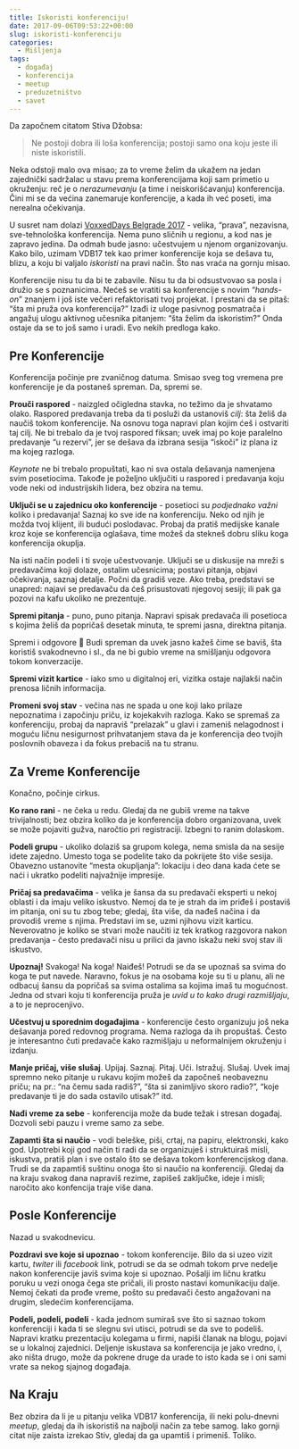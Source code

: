 ```yaml
---
title: Iskoristi konferenciju!
date: 2017-09-06T09:53:22+00:00
slug: iskoristi-konferenciju
categories:
  - Mišljenja
tags:
  - događaj
  - konferencija
  - meetup
  - preduzetništvo
  - savet
---
```


Da započnem citatom Stiva Džobsa:

> Ne postoji dobra ili loša konferencija; postoji samo ona koju jeste ili niste iskoristili.

Neka odstoji malo ova misao; za to vreme želim da ukažem na jedan zajednički sadržalac u stavu prema konferencijama koji sam primetio u okruženju: reč je o _nerazumevanju_ (a time i neiskorišćavanju) konferencija. Čini mi se da većina zanemaruje konferencije, a kada ih već poseti, ima nerealna očekivanja.

U susret nam dolazi [VoxxedDays Belgrade 2017](https://belgrade.voxxeddays.com) - velika, “prava”, nezavisna, sve-tehnološka konferencija. Nema puno sličnih u regionu, a kod nas je zapravo jedina. Da odmah bude jasno: učestvujem u njenom organizovanju. Kako bilo, uzimam VDB17 tek kao primer konferencije koja se dešava tu, blizu, a koju bi valjalo _iskoristi_ na pravi način. Što nas vraća na gornju misao.

Konferencije nisu tu da bi te zabavile. Nisu tu da bi odsustvovao sa posla i družio se s poznanicima. Nećeš se vratiti sa konferencije s novim “_hands-on_” znanjem i još iste večeri refaktorisati tvoj projekat. I prestani da se pitaš: “šta mi pruža ova konferencija?” Izađi iz uloge pasivnog posmatrača i angažuj ulogu aktivnog učesnika pitanjem: “šta želim da iskoristim?” Onda ostaje da se to još samo i uradi. Evo nekih predloga kako.

## Pre Konferencije

Konferencija počinje pre zvaničnog datuma. Smisao sveg tog vremena pre konferencije je da postaneš spreman. Da, spremi se.

**Prouči raspored** - naizgled očigledna stavka, no težimo da je shvatamo olako. Raspored predavanja treba da ti posluži da ustanoviš _cilj_: šta želiš da naučiš tokom konferencije. Na osnovu toga napravi plan kojim ćeš i ostvariti taj cilj. Ne bi trebalo da je tvoj raspored fiksan; uvek imaj po koje paralelno predavanje “u rezervi”, jer se dešava da izbrana sesija “iskoči” iz plana iz ma kojeg razloga.

_Keynote_ ne bi trebalo propuštati, kao ni sva ostala dešavanja namenjena svim posetiocima. Takođe je poželjno uključiti u raspored i predavanja koju vode neki od industrijskih lidera, bez obzira na temu.

**Uključi se u zajednicu oko konferencije** - posetioci su _podjednako važni_ koliko i predavanja! Saznaj ko sve ide na konferenciju. Neko od njih je možda tvoj klijent, ili budući poslodavac. Probaj da pratiš medijske kanale kroz koje se konferencija oglašava, time možeš da stekneš dobru sliku koga konferencija okuplja.

Na isti način podeli i ti svoje učestvovanje. Uključi se u diskusije na mreži s predavačima koji dolaze, ostalim učesnicima; postavi pitanja, objavi očekivanja, saznaj detalje. Počni da gradiš veze. Ako treba, predstavi se unapred: najavi se predavaču da ćeš prisustovati njegovoj sesiji; ili pak ga pozovi na kafu ukoliko ne prezentuje.

**Spremi pitanja** - puno, puno pitanja. Napravi spisak predavača ili posetioca s kojima želiš da popričaš desetak minuta, te spremi jasna, direktna pitanja.

Spremi i odgovore 🙂 Budi spreman da uvek jasno kažeš čime se baviš, šta koristiš svakodnevno i sl., da ne bi gubio vreme na smišljanju odgovora tokom konverzacije.

**Spremi vizit kartice** - iako smo u digitalnoj eri, vizitka ostaje najlakši način prenosa ličnih informacija.

**Promeni svoj stav** - večina nas ne spada u one koji lako prilaze nepoznatima i započinju priču, iz kojekakvih razloga. Kako se spremaš za konferenciju, probaj da napraviš “prelazak” u glavi i zameniš nelagodnost i moguću ličnu nesigurnost prihvatanjem stava da je konferencija deo tvojih poslovnih obaveza i da fokus prebaciš na tu stranu.

## Za Vreme Konferencije

Konačno, počinje cirkus.

**Ko rano rani** - ne čeka u redu. Gledaj da ne gubiš vreme na takve trivijalnosti; bez obzira koliko da je konferencija dobro organizovana, uvek se može pojaviti gužva, naročtio pri registraciji. Izbegni to ranim dolaskom.

**Podeli grupu** - ukoliko dolaziš sa grupom kolega, nema smisla da na sesije idete zajedno. Umesto toga se podelite tako da pokrijete što više sesija. Obavezno ustanovite “mesta okupljanja”: lokaciju i deo dana kada ćete se naći i ukratko podeliti najvažnije impresije.

**Pričaj sa predavačima** - velika je šansa da su predavači eksperti u nekoj oblasti i da imaju veliko iskustvo. Nemoj da te je strah da im priđeš i postaviš im pitanja, oni su tu zbog tebe; gledaj, šta više, da nađeš načina i da provodiš vreme s njima. Predstavi im se, uzmi njihovu vizit karticu. Neverovatno je koliko se stvari može naučiti iz tek kratkog razgovora nakon predavanja - često predavači nisu u prilici da javno iskažu neki svoj stav ili iskustvo.

**Upoznaj!** Svakoga! Na koga! Naiđeš! Potrudi se da se upoznaš sa svima do koga te put navede. Naravno, fokus je na osobama koje su ti u planu, ali ne odbacuj šansu da popričaš sa svima ostalima sa kojima imaš tu mogućnost. Jedna od stvari koju ti konferencija pruža je _uvid u to kako drugi razmišljaju_, a to je neprocenjivo.

**Učestvuj u sporednim događajima** - konferencije često organizuju još neka dešavanja pored redovnog programa. Nema razloga da ih propuštaš. Često je interesantno čuti predavače kako razmišljaju u neformalnijem okruženju i izdanju.

**Manje pričaj, više slušaj**. Upijaj. Saznaj. Pitaj. Uči. Istražuj. Slušaj. Uvek imaj spremno neko pitanje u rukavu kojim možeš da započneš neobaveznu priču; na pr.: “na čemu sada radiš?”, “šta si zanimljivo skoro radio?”, “koje predavanje ti je do sada ostavilo utisak?” itd.

**Nađi vreme za sebe** - konferencija može da bude težak i stresan događaj. Dozvoli sebi pauzu i vreme samo za sebe.

**Zapamti šta si naučio** - vodi beleške, piši, crtaj, na papiru, elektronski, kako god. Upotrebi koji god način ti radi da se organizuješ i struktuiraš misli, iskustva, pratiš plan i sve ostalo što se dešava tokom konferencijskog dana. Trudi se da zapamtiš suštinu onoga što si naučio na konferenciji. Gledaj da na kraju svakog dana napraviš rezime, zapišeš zaključke, ideje i misli; naročito ako konfencija traje više dana.

## Posle Konferencije

Nazad u svakodnevicu.

**Pozdravi sve koje si upoznao** - tokom konferencije. Bilo da si uzeo vizit kartu, _twiter_ ili _facebook_ link, potrudi se da se odmah tokom prve nedelje nakon konferencije javiš svima koje si upoznao. Pošalji im ličnu kratku poruku u vezi onoga čega ste pričali, ili prosto nastavi komunikaciju dalje. Nemoj čekati da prođe vreme, pošto su predavači često angažovani na drugim, sledećim konferencijama.

**Podeli, podeli, podeli** - kada jednom sumiraš sve što si saznao tokom konferenciji i kada ti se slegnu svi utisci, potrudi se da sve to podeliš. Napravi kratku prezentaciju kolegama u firmi, napiši članak na blogu, pojavi se u lokalnoj zajednici. Deljenje iskustava sa konferencija je jako vredno, i, ako ništa drugo, može da pokrene druge da urade to isto kada se i oni sami vrate sa nekog sjajnog događaja.

## Na Kraju

Bez obzira da li je u pitanju velika VDB17 konferencija, ili neki polu-dnevni _meetup_, gledaj da ih iskoristiš na najbolji način za tebe samog. Iako gornji citat nije zaista izrekao Stiv, gledaj da ga upamtiš i primeniš. Toliko.